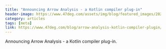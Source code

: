 ```yaml
---
title: "Announcing Arrow Analysis - a Kotlin compiler plug-in"
header-image: https://www.47deg.com/assets/img/blog/featured_images/2022-01-25-arrow-analysis-is-available.jpg
category: articles
tags: [meta]
link: https://www.47deg.com/blog/arrow-analysis-kotlin-compiler-plugin/
---
```


Announcing Arrow Analysis - a Kotlin compiler plug-in.
